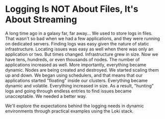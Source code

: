 # Logging Is NOT About Files, It's About Streaming

A long time ago in a galaxy far, far away... We used to store logs in files. That wasn't so bad when we had a few applications, and they were running on dedicated servers. Finding logs was easy given the nature of static infrastructure. Locating issues was easy as well when there was only an application or two. But times changed. Infrastructure grew in size. Now we have tens, hundreds, or even thousands of nodes. The number of applications increased as well. More importantly, everything became dynamic. Nodes are being created and destroyed. We started scaling them up and down. We began using schedulers, and that means that our applications started "floating" inside our clusters. Everything became dynamic and volatile. Everything increased in size. As a result, "hunting" logs and going through endless entries to find issues became unacceptable. We needed a better way.

We'll explore the expectations behind the logging needs in dynamic environments through practical examples using the Loki stack.
